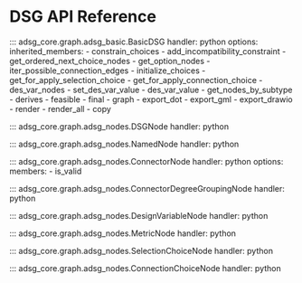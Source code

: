 # DSG API Reference

::: adsg_core.graph.adsg_basic.BasicDSG
    handler: python
    options:
        inherited_members:
            - constrain_choices
            - add_incompatibility_constraint
            - get_ordered_next_choice_nodes
            - get_option_nodes
            - iter_possible_connection_edges
            - initialize_choices
            - get_for_apply_selection_choice
            - get_for_apply_connection_choice
            - des_var_nodes
            - set_des_var_value
            - des_var_value
            - get_nodes_by_subtype
            - derives
            - feasible
            - final
            - graph
            - export_dot
            - export_gml
            - export_drawio
            - render
            - render_all
            - copy

::: adsg_core.graph.adsg_nodes.DSGNode
    handler: python

::: adsg_core.graph.adsg_nodes.NamedNode
    handler: python

::: adsg_core.graph.adsg_nodes.ConnectorNode
    handler: python
    options:
        members:
            - is_valid

::: adsg_core.graph.adsg_nodes.ConnectorDegreeGroupingNode
    handler: python

::: adsg_core.graph.adsg_nodes.DesignVariableNode
    handler: python

::: adsg_core.graph.adsg_nodes.MetricNode
    handler: python

::: adsg_core.graph.adsg_nodes.SelectionChoiceNode
    handler: python

::: adsg_core.graph.adsg_nodes.ConnectionChoiceNode
    handler: python
